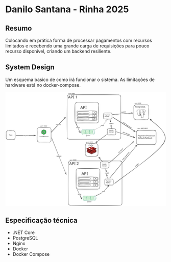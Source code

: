 # Danilo Santana - Rinha 2025

## Resumo

Colocando em prática forma de processar pagamentos com recursos limitados e recebendo uma grande carga de requisições para pouco recurso disponível, criando um backend resiliente.

## System Design

Um esquema basico de como irá funcionar o sistema. As limitações de hardware está no docker-compose.

![Systen Design](/assets/SystemDesign.svg)

## Especificação técnica

- .NET Core
- PostgreSQL
- Nginx
- Docker
- Docker Compose
